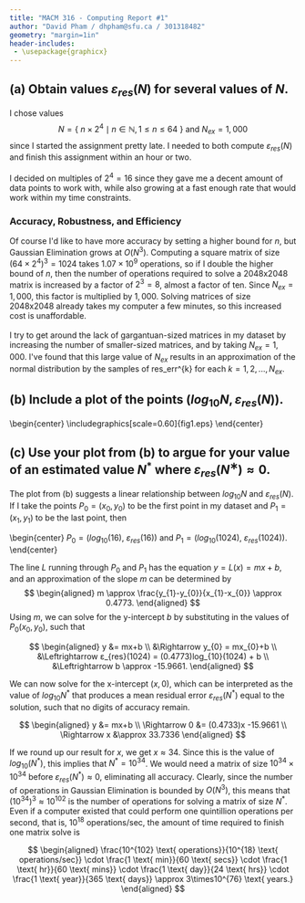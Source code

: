 ```yaml
---
title: "MACM 316 - Computing Report #1"
author: "David Pham / dhpham@sfu.ca / 301318482"
geometry: "margin=1in"
header-includes:
 - \usepackage{graphicx}
---
```


## (a) Obtain values $ε_{res}(N)$ for several values of $N$. 
I chose values
$$
N = \{~n\times2^4 \mid n \in \mathbb{N}, 1 \leq n \leq 64~\}
\text{ and }
N_{ex} = 1,000
$$
since I started the assignment pretty late. I needed to both compute $ε_{res}(N)$ and finish this assignment within an hour or two.  
\
I decided on multiples of $2^4 = 16$ since they gave me a decent amount of data points to work with, while also growing at a fast enough rate that would work within my time constraints. 

### Accuracy, Robustness, and Efficiency
Of course I'd like to have more accuracy by setting a higher bound for $n$, but Gaussian Elimination grows at $O(N^3)$. Computing a square matrix of size $(64\times2^4)^3 = 1024$ takes $1.07\times10^9$ operations, so if I double the higher bound of $n$, then the number of operations required to solve a 2048x2048 matrix is increased by a factor of $2^3 = 8$, almost a factor of ten. Since $N_{ex} = 1,000$, this factor is multiplied by $1,000$. Solving matrices of size 2048x2048 already takes my computer a few minutes, so this increased cost is unaffordable.  
\
I try to get around the lack of gargantuan-sized matrices in my dataset by increasing the number of smaller-sized matrices, and by taking $N_{ex}=1,000$. I've found that this large value of $N_{ex}$ results in an approximation of the normal distribution by the samples of res_err^{k} for each $k = 1, 2, ..., N_{ex}$.

## (b) Include a plot of the points $(log_{10}N, ε_{res}(N))$.

\begin{center}
    \includegraphics[scale=0.60]{fig1.eps}
\end{center}

## (c) Use your plot from (b) to argue for your value of an estimated value $N^{*}$ where $ε_{res}(N^{∗}) ≈ 0$.
The plot from (b) suggests a linear relationship between $log_{10}N$ and $ε_{res}(N)$. If I take the points $P_{0} = (x_{0},y_{0})$ to be the first point in my dataset and $P_{1} = (x_{1},y_{1})$ to be the last point, then 

\begin{center}
    $P_{0} = (log_{10}(16),~ε_{res}(16))$ and $P_{1} = (log_{10}(1024),~ε_{res}(1024))$.
\end{center}

The line $L$ running through $P_{0}$ and $P_{1}$ has the equation $y = L(x) = mx+b$, and an approximation of the slope $m$ can be determined by 
$$
\begin{aligned}
    m \approx \frac{y_{1}-y_{0}}{x_{1}-x_{0}} \approx 0.4773.
\end{aligned}
$$
Using $m$, we can solve for the y-intercept $b$ by substituting in the values of $P_{0}(x_{0},y_{0})$, such that

$$
\begin{aligned}
    y &= mx+b \\
    &\Rightarrow y_{0} = mx_{0}+b \\
    &\Leftrightarrow ε_{res}(1024) = (0.4773)log_{10}(1024) + b \\
    &\Leftrightarrow b \approx -15.9661.
\end{aligned}
$$

We can now solve for the x-intercept $(x,0)$, which can be interpreted as the value of $log_{10}N^{*}$ that produces a mean residual error $ε_{res}(N^{*})$ equal to the solution, such that no digits of accuracy remain.

$$
\begin{aligned}
    y &= mx+b \\
    \Rightarrow 0 &= (0.4733)x -15.9661 \\
    \Rightarrow x &\approx 33.7336 
\end{aligned}
$$

If we round up our result for $x$, we get $x \approx 34$. Since this is the value of $log_{10}(N^{*})$, this implies that $N^{*}=10^{34}$. We would need a matrix of size $10^{34}\times10^{34}$ before $ε_{res}(N^{*}) \approx 0$, eliminating all accuracy. Clearly, since the number of operations in Gaussian Elimination is bounded by $O(N^3)$, this means that $(10^{34})^{3} \approx 10^{102}$ is the number of operations for solving a matrix of size $N^{*}$. Even if a computer existed that could perform one quintillion operations per second, that is, $10^{18}$ operations/sec, the amount of time required to finish one matrix solve is

$$
\begin{aligned}
    \frac{10^{102} \text{ operations}}{10^{18} \text{ operations/sec}} \cdot \frac{1 \text{ min}}{60 \text{ secs}} \cdot \frac{1 \text{ hr}}{60 \text{ mins}} \cdot \frac{1 \text{ day}}{24 \text{ hrs}} \cdot \frac{1 \text{ year}}{365 \text{ days}} \approx 3\times10^{76} \text{ years.}
\end{aligned}
$$